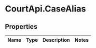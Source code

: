 # CourtApi.CaseAlias

## Properties
Name | Type | Description | Notes
------------ | ------------- | ------------- | -------------


